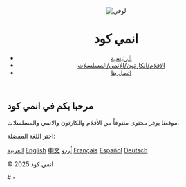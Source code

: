 <!DOCTYPE html>
<html lang="ar">
<head>
    <meta charset="UTF-8">
    <meta name="viewport" content="width=device-width, initial-scale=1.0">
    <title>index</title>
    <link rel="stylesheet" href="styles.css">
</head>
<body>
    <header>
        <div class="logo">
            <img src="images/luffy.jpg" alt="لوفي">
            <h1>انمي كود</h1>
        </div>
        <nav>
            <ul>
                <li><a href="index.html">الرئيسية</a></li>
                <li><a href="videos.html">الافلام/الكارتون/الانمي/المسلسلات</a></li>
                <li><a href="contact.html">اتصل بنا</a></li>
            </ul>
        </nav>
    </header>
    <main>
        <h2>مرحبا بكم في انمي كود</h2>
        <p>موقعنا يوفر محتوى متنوعاً من الأفلام والكارتون والانمي والمسلسلات.</p>
        <p>اختر اللغة المفضلة:</p>
        <div class="languages">
            <a href="#">العربية</a>
            <a href="#">English</a>
            <a href="#">中文</a>
            <a href="#">اُردو</a>
            <a href="#">Français</a>
            <a href="#">Español</a>
            <a href="#">Deutsch</a>
        </div>
    </main>
    <footer>
        <p>&copy; 2025 انمي كود</p>
    </footer>
</body>
</html># -
